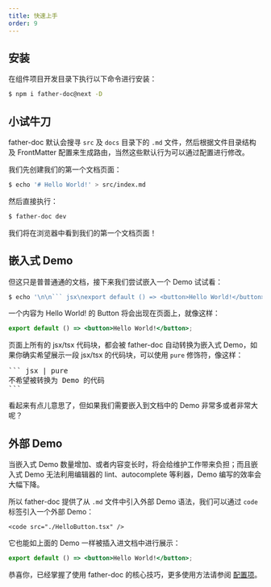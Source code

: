 ```yaml
---
title: 快速上手
order: 9
---
```


## 安装

在组件项目开发目录下执行以下命令进行安装：

``` bash
$ npm i father-doc@next -D
```

## 小试牛刀

father-doc 默认会搜寻 `src` 及 `docs` 目录下的 `.md` 文件，然后根据文件目录结构及 FrontMatter 配置来生成路由，当然这些默认行为可以通过配置进行修改。

我们先创建我们的第一个文档页面：

``` bash
$ echo '# Hello World!' > src/index.md
```

然后直接执行：

``` bash
$ father-doc dev
```

我们将在浏览器中看到我们的第一个文档页面！

## 嵌入式 Demo

但这只是普普通通的文档，接下来我们尝试嵌入一个 Demo 试试看：

``` bash
$ echo '\n\n``` jsx\nexport default () => <button>Hello World!</button>;\n```' >> src/index.md
```

一个内容为 Hello World! 的 Button 将会出现在页面上，就像这样：

``` jsx
export default () => <button>Hello World!</button>;
```

页面上所有的 jsx/tsx 代码块，都会被 father-doc 自动转换为嵌入式 Demo，如果你确实希望展示一段 jsx/tsx 的代码块，可以使用 `pure` 修饰符，像这样：

<pre>
``` jsx | pure
不希望被转换为 Demo 的代码
```
</pre>

看起来有点儿意思了，但如果我们需要嵌入到文档中的 Demo 非常多或者非常大呢？

## 外部 Demo

当嵌入式 Demo 数量增加、或者内容变长时，将会给维护工作带来负担；而且嵌入式 Demo 无法利用编辑器的 lint、autocomplete 等利器，Demo 编写的效率会大幅下降。

所以 father-doc 提供了从 `.md` 文件中引入外部 Demo 语法，我们可以通过 `code` 标签引入一个外部 Demo：

```
<code src="./HelloButton.tsx" />
```

它也能如上面的 Demo 一样被插入进文档中进行展示：

``` jsx
export default () => <button>Hello World!</button>;
```

恭喜你，已经掌握了使用 father-doc 的核心技巧，更多使用方法请参阅 <a href="#/config">配置项</a>。
